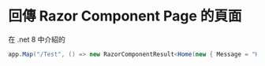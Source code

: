 # 回傳 Razor Component Page 的頁面

在 .net 8 中介紹的

```cs
app.Map("/Test", () => new RazorComponentResult<Home(new { Message = "Hello from Minimal API!" }));
```